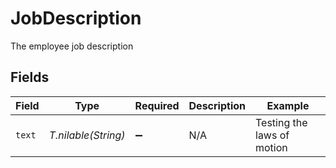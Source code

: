 # JobDescription

The employee job description


## Fields

| Field                      | Type                       | Required                   | Description                | Example                    |
| -------------------------- | -------------------------- | -------------------------- | -------------------------- | -------------------------- |
| `text`                     | *T.nilable(String)*        | :heavy_minus_sign:         | N/A                        | Testing the laws of motion |